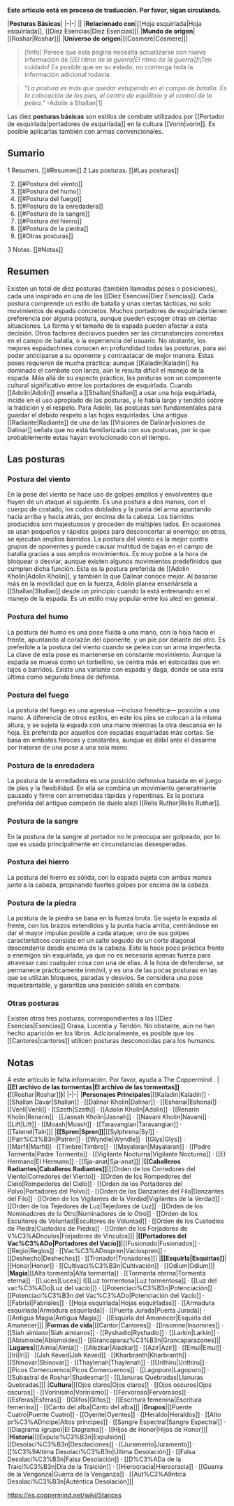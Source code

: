 **Este artículo está en proceso de traducción. Por favor, sigan circulando.**


|**Posturas Básicas**|
|-|-|
||
|**Relacionado con**|[[Hoja esquirlada\|Hoja esquirlada]], [[Diez Esencias\|Diez Esencias]]|
|**Mundo de origen**|[[Roshar\|Roshar]]|
|**Universo de origen**|[[Cosmere\|Cosmere]]|

> [!info] Parece que esta página necesita actualizarse con nueva información de *[[El ritmo de la guerra\|El ritmo de la guerra]]*!¡Ten cuidado! Es posible que en su estado, no contenga toda la información adicional todavía.

>“*La postura es más que quedar estupendo en el campo de batalla. Es la colocación de los pies, el centro de equilibrio y el control de la pelea.*”
\-Adolin a Shallan[1]


Las diez **posturas básicas** son estilos de combate utilizados por [[Portador de esquirlada\|portadores de esquirlada]] en la cultura [[Vorin\|vorin]]. Es posible aplicarlas también con armas convencionales.

## Sumario

1 Resumen. [[#Resumen]] 
2 Las posturas. [[#Las posturas]] 

2. [[#Postura del viento]] 
2. [[#Postura del humo]] 
2. [[#Postura del fuego]] 
2. [[#Postura de la enredadera]] 
2. [[#Postura de la sangre]] 
2. [[#Postura del hierro]] 
2. [[#Postura de la piedra]] 
2. [[#Otras posturas]] 


3 Notas. [[#Notas]] 


## Resumen
Existen un total de diez posturas (también llamadas poses o posiciones), cada una inspirada en una de las [[Diez Esencias\|Diez Esencias]]. Cada postura comprende un estilo de batalla y unas ciertas tácticas, no solo movimientos de espada concretos.
Muchos portadores de esquirlada tienen preferencia por alguna postura, aunque pueden escoger otras en ciertas situaciones. La forma y el tamaño de la espada pueden afectar a esta decisión. Otros factores decisivos pueden ser las circunstancias concretas en el campo de batalla, o la experiencia del usuario. No obstante, los mejores espadachines conocen en profundidad todas las posturas, para así poder anticiparse a su oponente y contraatacar de mejor manera. Estas poses requieren de mucha práctica; aunque [[Kaladin\|Kaladin]] ha dominado el combate con lanza, aún le resulta difícil el manejo de la espada.
Más allá de su aspecto práctico, las posturas son un componente cultural significativo entre los portadores de esquirlada. Cuando [[Adolin\|Adolin]] enseña a [[Shallan\|Shallan]] a usar una hoja esquirlada, incide en el uso apropiado de las posturas, y le habla largo y tendido sobre la tradición y el respeto. Para Adolin, las posturas son fundamentales para guardar el debido respeto a las hojas esquirladas.
Una antigua [[Radiante\|Radiante]] de una de las [[Visiones de Dalinar\|visiones de Dalinar]] señala que no está familiarizada con sus posturas, por lo que probablemente estas hayan evolucionado con el tiempo.

## Las posturas
### Postura del viento
En la pose del viento se hace uso de golpes amplios y envolventes que fluyen de un ataque al siguiente. Es una postura a dos manos, con el cuerpo de costado, los codos doblados y la punta del arma apuntando hacia arriba y hacia atrás, por encima de la cabeza. Los barridos producidos son majestuosos y proceden de múltiples lados. En ocasiones se usan pequeños y rápidos golpes para desconcertar al enemigo; en otras, se ejecutan amplios barridos. La postura del viento es la mejor contra grupos de oponentes y puede causar multitud de bajas en el campo de batalla gracias a sus amplios movimientos. Es muy pobre a la hora de bloquear o desviar, aunque existen algunos movimientos predefinidos que cumplen dicha función. Esta es la postura preferida de [[Adolin Kholin\|Adolin Kholin]], y también la que Dalinar conoce mejor. Al basarse más en la movilidad que en la fuerza, Adolin planea enseñársela a [[Shallan\|Shallan]] desde un principio cuando la está entrenando en el manejo de la espada. Es un estilo muy popular entre los alezi en general.

### Postura del humo
La postura del humo es una pose fluida a una mano, con la hoja hacia el frente, apuntando al corazón del oponente, y un pie por delante del otro. Es preferible a la postura del viento cuando se pelea con un arma imperfecta. La clave de esta pose es mantenerse en constante movimiento. Aunque la espada se mueva como un torbellino, se centra más en estocadas que en tajos o barridos. Existe una variante con espada y daga, donde se usa esta última como segunda línea de defensa.

### Postura del fuego
La postura del fuego es una agresiva —incluso frenética— posición a una mano. A diferencia de otros estilos, en este los pies se colocan a la misma altura, y se sujeta la espada con una mano mientras la otra descansa en la hoja. Es preferida por aquellos con espadas esquirladas más cortas. Se basa en embates feroces y constantes, aunque es débil ante el desarme por tratarse de una pose a una sola mano.

### Postura de la enredadera
La postura de la enredadera es una posición defensiva basada en el juego de pies y la flexibilidad. En ella se combina un movimiento generalmente pausado y firme con arremetidas rápidas y repentinas. Es la postura preferida del antiguo campeón de duelo alezi [[Relis Ruthar\|Relis Ruthar]].

### Postura de la sangre
En la postura de la sangre al portador no le preocupa ser golpeado, por lo que es usada principalmente en circunstancias desesperadas.

### Postura del hierro
La postura del hierro es sólida, con la espada sujeta con ambas manos junto a la cabeza, propinando fuertes golpes por encima de la cabeza.

### Postura de la piedra
La postura de la piedra se basa en la fuerza bruta. Se sujeta la espada al frente, con los brazos extendidos y la punta hacia arriba, centrándose en dar el mayor impulso posible a cada ataque; uno de sus golpes característicos consiste en un salto seguido de un corte diagonal descendente desde encima de la cabeza. Esto la hace poco práctica frente a enemigos sin esquirlada, ya que no es necesaria apenas fuerza para atravesar casi cualquier cosa con una de ellas. A la hora de defenderse, se permanece prácticamente inmóvil, y es una de las pocas posturas en las que se utilizan bloqueos, paradas y desvíos. Se considera una pose inquebrantable, y garantiza una posición sólida en combate.

### Otras posturas
Existen otras tres posturas, correspondientes a las [[Diez Esencias\|Esencias]] Grasa, Lucentia y Tendón. No obstante, aún no han hecho aparición en los libros. Adicionalmente, es posible que los [[Cantores\|cantores]] utilicen posturas desconocidas para los humanos.

## Notas

A este artículo le falta información. Por favor, ayuda a The Coppermind .
|**[[El archivo de las tormentas\|El archivo de las tormentas]] (**[[Roshar\|Roshar]]**)**|
|-|-|
|**Personajes Principales**|[[Kaladin\|Kaladin]] · [[Shallan Davar\|Shallan]] · [[Dalinar Kholin\|Dalinar]] · [[Eshonai\|Eshonai]] · [[Venli\|Venli]] · [[Szeth\|Szeth]] · [[Adolin Kholin\|Adolin]] · [[Renarin Kholin\|Renarin]] · [[Jasnah Kholin\|Jasnah]] · [[Navani Kholin\|Navani]] · [[Lift\|Lift]] · [[Moash\|Moash]] · [[Taravangian\|Taravangian]] · [[Talenel\|Taln]]|
|**[[Spren\|Spren]]**|[[Sylphrena\|Syl]] · [[Patr%C3%B3n\|Patrón]] · [[Wyndle\|Wyndle]] · [[Glys\|Glys]] · [[Marfil\|Marfil]] · [[Timbre\|Timbre]] · [[Mayalaran\|Mayalaran]] · [[Padre Tormenta\|Padre Tormenta]] · [[Vigilante Nocturna\|Vigilante Nocturna]] · [[El Hermano\|El Hermano]] · [[Sja-anat\|Sja-anat]]|
|**[[Caballeros Radiantes\|Caballeros Radiantes]]**|[[Orden de los Corredores del Viento\|Corredores del Viento]] · [[Orden de los Rompedores del Cielo\|Rompedores del Cielo]] · [[Orden de los Portadores del Polvo\|Portadores del Polvo]] · [[Orden de los Danzantes del Filo\|Danzantes del Filo]] · [[Orden de los Vigilantes de la Verdad\|Vigilantes de la Verdad]] · [[Orden de los Tejedores de Luz\|Tejedores de Luz]] · [[Orden de los Nominadores de lo Otro\|Nominadores de lo Otro]] · [[Orden de los Escultores de Voluntad\|Escultores de Voluntad]] · [[Orden de los Custodios de Piedra\|Custodios de Piedra]] · [[Orden de los Forjadores de V%C3%ADnculos\|Forjadores de Vínculos]]|
|**[[Portadores del Vac%C3%ADo\|Portadores del Vacío]]**|[[Fusionado\|Fusionados]] · [[Regio\|Regios]] · [[Vac%C3%ADospren\|Vacíospren]] · [[Deshecho\|Deshechos]] · [[Tronador\|Tronadores]]|
|**[[Esquirla\|Esquirlas]]**|[[Honor\|Honor]] · [[Cultivaci%C3%B3n\|Cultivación]] · [[Odium\|Odium]]|
|**Magia**|[[Alta tormenta\|Alta tormenta]] · [[Tormenta eterna\|Tormenta eterna]] · [[Luces\|Luces]] ([[Luz tormentosa\|Luz tormentosa]] · [[Luz del vac%C3%ADo\|Luz del vacío]]) · [[Potenciaci%C3%B3n\|Potenciación]] · [[Potenciaci%C3%B3n del Vac%C3%ADo\|Potenciación del Vacío]] · [[Fabrial\|Fabriales]] · [[Hoja esquirlada\|Hojas esquirladas]] · [[Armadura esquirlada\|Armadura esquirlada]] · [[Puerta Jurada\|Puerta Jurada]] · [[Antigua Magia\|Antigua Magia]] · [[Esquirla del Amanecer\|Esquirla del Amanecer]]|
|**Formas de vida**|[[Cantor\|Cantores]] · [[Insomne\|Insomnes]] · [[Siah aimiano\|Siah aimianos]] · [[Ryshadio\|Ryshadio]] · [[Larkin\|Larkin]] · [[Abismoide\|Abismoides]] · [[Grancaparaz%C3%B3n\|Grancaparazones]]|
|**Lugares**|[[Aimia\|Aimia]] · [[Alezkar\|Alezkar]] · [[Azir\|Azir]] · [[Emul\|Emul]] · [[Iri\|Iri]] · [[Jah Keved\|Jah Keved]] · [[Kharbranth\|Kharbranth]] · [[Shinovar\|Shinovar]] · [[Thaylenah\|Thaylenah]] · [[Urithiru\|Urithiru]] · [[Picos Comecuernos\|Picos Comecuernos]] · [[Lagopuro\|Lagopuro]] · [[Subastral de Roshar\|Shadesmar]] · [[Llanuras Quebradas\|Llanuras Quebradas]]|
|**Cultura**|[[Ojos claros\|Ojos claros]] · [[Ojos oscuros\|Ojos oscuros]] · [[Vorinismo\|Vorinismo]] · [[Fervoroso\|Fervorosos]] · [[Esferas\|Esferas]] · [[Glifos\|Glifos]] · [[Escritura femenina\|Escritura femenina]] · [[Canto del alba\|Canto del alba]]|
|**Grupos**|[[Puente Cuatro\|Puente Cuatro]] · [[Oyente\|Oyentes]] · [[Heraldo\|Heraldos]] · [[Alto pr%C3%ADncipe\|Altos príncipes]] · [[Sangre Espectral\|Sangre Espectral]] · [[Diagrama (grupo)\|El Diagrama]] · [[Hijos de Honor\|Hijos de Honor]]|
|**Historia**|[[Expulsi%C3%B3n\|Expulsión]] · [[Desolaci%C3%B3n\|Desolaciones]] · [[Juramento\|Juramento]] · [[%C3%9Altima Desolaci%C3%B3n\|Última Desolación]] · [[Falsa Desolaci%C3%B3n\|Falsa Desolación]] · [[D%C3%ADa de la Traici%C3%B3n\|Día de la Traición]] · [[Hierocracia\|Hierocracia]] · [[Guerra de la Venganza\|Guerra de la Venganza]] · [[Aut%C3%A9ntica Desolaci%C3%B3n\|Auténtica Desolación]]|



https://es.coppermind.net/wiki/Stances